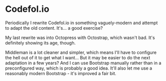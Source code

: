 # Codefol.io

Periodically I rewrite Codefol.io in something vaguely-modern and
attempt to adapt the old content. It's... a good exercise?

My last rewrite was into Octopress with Octostrap, which wasn't
bad. It's definitely showing its age, though.

Middleman is a lot cleaner and simpler, which means I'll have to
configure the hell out of it to get what I want... But it may be
easier to do the next adaptation in a few years? And I can use
Bootstrap manually rather than in a preconfigured way, which is
probably a good idea. It'll also let me use a reasonably modern
Bootstrap - it's improved a fair bit.
